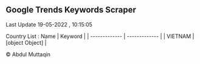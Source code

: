 

## Google Trends Keywords Scraper 
 
Last Update 19-05-2022 , 10:15:05

Country List :
 Name  | Keyword |
| ------------- | ------------- |
| VIETNAM | [object Object] |



© Abdul Muttaqin 
